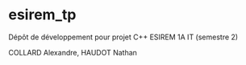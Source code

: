 # esirem_tp

Dépôt de développement pour projet C++ ESIREM 1A IT (semestre 2)

COLLARD Alexandre, HAUDOT Nathan
